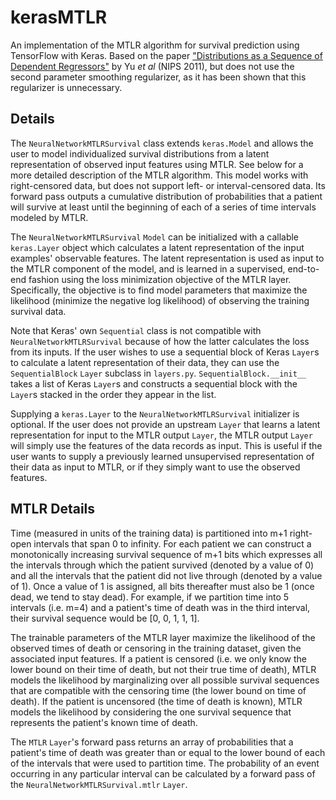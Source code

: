 # kerasMTLR
An implementation of the MTLR algorithm for survival prediction using TensorFlow with Keras. Based on the paper ["Distributions as a Sequence of Dependent Regressors"](http://www.cs.cornell.edu/~cnyu/papers/nips11_survival.pdf) by Yu *et al* (NIPS 2011), but does not use the second parameter smoothing regularizer, as it has been shown that this regularizer is unnecessary.

## Details
The `NeuralNetworkMTLRSurvival` class extends `keras.Model` and allows the user to model individualized survival distributions from a latent representation of observed input features using MTLR. See below for a more detailed description of the MTLR algorithm. This model works with right-censored data, but does not support left- or interval-censored data. Its forward pass outputs a cumulative distribution of probabilities that a patient will survive at least until the beginning of each of a series of time intervals modeled by MTLR.

The `NeuralNetworkMTLRSurvival` `Model` can be initialized with a callable `keras.Layer` object which calculates a latent representation of the input examples' observable features. The latent representation is used as input to the MTLR component of the model, and is learned in a supervised, end-to-end fashion using the loss minimization objective of the MTLR layer. Specifically, the objective is to find model parameters that maximize the likelihood (minimize the negative log likelihood) of observing the training survival data.

Note that Keras' own `Sequential` class is not compatible with `NeuralNetworkMTLRSurvival` because of how the latter calculates the loss from its inputs. If the user wishes to use a sequential block of Keras `Layer`s to calculate a latent representation of their data, they can use the `SequentialBlock` `Layer` subclass in `layers.py`. `SequentialBlock.__init__` takes a list of Keras `Layer`s and constructs a sequential block with the `Layer`s stacked in the order they appear in the list.

Supplying a `keras.Layer` to the `NeuralNetworkMTLRSurvival` initializer is optional. If the user does not provide an upstream `Layer` that learns a latent representation for input to the MTLR output `Layer`, the MTLR output `Layer` will simply use the features of the data records as input. This is useful if the user wants to supply a previously learned unsupervised representation of their data as input to MTLR, or if they simply want to use the observed features.

## MTLR Details
Time (measured in units of the training data) is partitioned into m+1 right-open intervals that span 0 to infinity. For each patient we can construct a monotonically increasing survival sequence of m+1 bits which expresses all the intervals through which the patient survived (denoted by a value of 0) and all the intervals that the patient did not live through (denoted by a value of 1). Once a value of 1 is assigned, all bits thereafter must also be 1 (once dead, we tend to stay dead). For example, if we partition time into 5 intervals (i.e. m=4) and a patient's time of death was in the third interval, their survival sequence would be [0, 0, 1, 1, 1].

The trainable parameters of the MTLR layer maximize the likelihood of the observed times of death or censoring in the training dataset, given the associated input features. If a patient is censored (i.e. we only know the lower bound on their time of death, but not their true time of death), MTLR models the likelihood by marginalizing over all possible survival sequences that are compatible with the censoring time (the lower bound on time of death). If the patient is uncensored (the time of death is known), MTLR models the likelihood by considering the one survival sequence that represents the patient's known time of death.

The `MTLR` `Layer`'s forward pass returns an array of probabilities that a patient's time of death was greater than or equal to the lower bound of each of the intervals that were used to partition time. The probability of an event occurring in any particular interval can be calculated by a forward pass of the `NeuralNetworkMTLRSurvival.mtlr` `Layer`.
